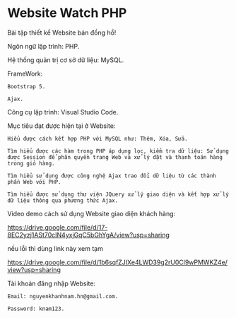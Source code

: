 # Website Watch PHP

Bài tập thiết kế Website bán đồng hồ!

  Ngôn ngữ lập trình: PHP.
  
  Hệ thống quản trị cơ sở dữ liệu: MySQL.
  
  FrameWork:
  
    Bootstrap 5.
    
    Ajax.
  
  Công cụ lập trình: Visual Studio Code.
    
  Mục tiêu đạt được hiện tại ở Website:
  
    Hiểu được cách kết hợp PHP với MySQL như: Thêm, Xóa, Sửa.
    
    Tìm hiểu được các hàm trong PHP áp dụng lọc, kiểm tra dữ liệu: Sử dụng được Session để phân quyền trang Web và xử lý đặt và thanh toán hàng trong giỏ hàng.
    
    Tìm hiểu sử dụng được công nghệ Ajax trao đổi dữ liệu từ các thành phần Web với PHP.
    
    Tìm hiểu được sử dụng thư viện JQuery xử lý giao diện và kết hợp xử lý dữ liệu thông qua phương thức Ajax.
    
Video demo cách sử dụng Website giao diện khách hàng:

https://drive.google.com/file/d/17-8EC2yzj1ASt70cIN4yxjGqC5bGhYgA/view?usp=sharing

nếu lỗi thì dùng link này xem tạm

https://drive.google.com/file/d/1b6sqfZJIXe4LWD39g2rU0Cl9wPMWKZ4e/view?usp=sharing

Tài khoản đăng nhập Website:

    Email: nguyenkhanhnam.hn@gmail.com.
    
    Password: knam123.

